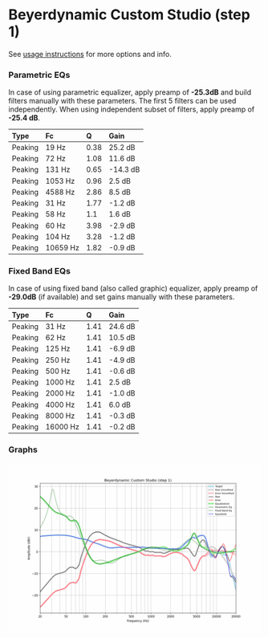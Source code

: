 # Beyerdynamic Custom Studio (step 1)
See [usage instructions](https://github.com/jaakkopasanen/AutoEq#usage) for more options and info.

### Parametric EQs
In case of using parametric equalizer, apply preamp of **-25.3dB** and build filters manually
with these parameters. The first 5 filters can be used independently.
When using independent subset of filters, apply preamp of **-25.4 dB**.

| Type    | Fc       |    Q | Gain     |
|:--------|:---------|:-----|:---------|
| Peaking | 19 Hz    | 0.38 | 25.2 dB  |
| Peaking | 72 Hz    | 1.08 | 11.6 dB  |
| Peaking | 131 Hz   | 0.65 | -14.3 dB |
| Peaking | 1053 Hz  | 0.96 | 2.5 dB   |
| Peaking | 4588 Hz  | 2.86 | 8.5 dB   |
| Peaking | 31 Hz    | 1.77 | -1.2 dB  |
| Peaking | 58 Hz    | 1.1  | 1.6 dB   |
| Peaking | 60 Hz    | 3.98 | -2.9 dB  |
| Peaking | 104 Hz   | 3.28 | -1.2 dB  |
| Peaking | 10659 Hz | 1.82 | -0.9 dB  |

### Fixed Band EQs
In case of using fixed band (also called graphic) equalizer, apply preamp of **-29.0dB**
(if available) and set gains manually with these parameters.

| Type    | Fc       |    Q | Gain    |
|:--------|:---------|:-----|:--------|
| Peaking | 31 Hz    | 1.41 | 24.6 dB |
| Peaking | 62 Hz    | 1.41 | 10.5 dB |
| Peaking | 125 Hz   | 1.41 | -6.9 dB |
| Peaking | 250 Hz   | 1.41 | -4.9 dB |
| Peaking | 500 Hz   | 1.41 | -0.6 dB |
| Peaking | 1000 Hz  | 1.41 | 2.5 dB  |
| Peaking | 2000 Hz  | 1.41 | -1.0 dB |
| Peaking | 4000 Hz  | 1.41 | 6.0 dB  |
| Peaking | 8000 Hz  | 1.41 | -0.3 dB |
| Peaking | 16000 Hz | 1.41 | -0.2 dB |

### Graphs
![](./Beyerdynamic%20Custom%20Studio%20(step%201).png)